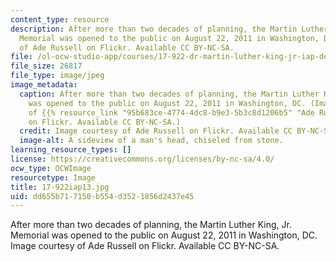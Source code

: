 ```yaml
---
content_type: resource
description: After more than two decades of planning, the Martin Luther King, Jr.
  Memorial was opened to the public on August 22, 2011 in Washington, DC. Image courtesy
  of Ade Russell on Flickr. Available CC BY-NC-SA.
file: /ol-ocw-studio-app/courses/17-922-dr-martin-luther-king-jr-iap-design-seminar-january-iap-2013/dd655b717150b554d3521856d2437e45_17-922iap13.jpg
file_size: 26817
file_type: image/jpeg
image_metadata:
  caption: After more than two decades of planning, the Martin Luther King, Jr. Memorial
    was opened to the public on August 22, 2011 in Washington, DC. (Image courtesy
    of {{% resource_link "95b683ce-4774-4dc8-b9e3-5b3c8d1206b5" "Ade Russell" %}}
    on Flickr. Available CC BY-NC-SA.)
  credit: Image courtesy of Ade Russell on Flickr. Available CC BY-NC-SA.
  image-alt: A sideview of a man's head, chiseled from stone.
learning_resource_types: []
license: https://creativecommons.org/licenses/by-nc-sa/4.0/
ocw_type: OCWImage
resourcetype: Image
title: 17-922iap13.jpg
uid: dd655b71-7150-b554-d352-1856d2437e45
---
```

After more than two decades of planning, the Martin Luther King, Jr. Memorial was opened to the public on August 22, 2011 in Washington, DC. Image courtesy of Ade Russell on Flickr. Available CC BY-NC-SA.